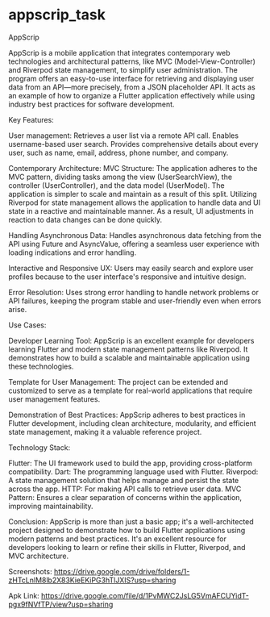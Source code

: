 # appscrip_task

AppScrip



AppScrip is a mobile application that integrates contemporary web technologies and architectural patterns, like MVC (Model-View-Controller) and Riverpod state management, to simplify user administration. The program offers an easy-to-use interface for retrieving and displaying user data from an API—more precisely, from a JSON placeholder API. It acts as an example of how to organize a Flutter application effectively while using industry best practices for software development.

Key Features:

User management:
Retrieves a user list via a remote API call.
Enables username-based user search.
Provides comprehensive details about every user, such as name, email, address, phone number, and company.

Contemporary Architecture:
MVC Structure: The application adheres to the MVC pattern, dividing tasks among the view (UserSearchView), the controller (UserController), and the data model (UserModel). The application is simpler to scale and maintain as a result of this split.
Utilizing Riverpod for state management allows the application to handle data and UI state in a reactive and maintainable manner. As a result, UI adjustments in reaction to data changes can be done quickly.

Handling Asynchronous Data:
Handles asynchronous data fetching from the API using Future and AsyncValue, offering a seamless user experience with loading indications and error handling.

Interactive and Responsive UX:
Users may easily search and explore user profiles because to the user interface's responsive and intuitive design.

Error Resolution:
Uses strong error handling to handle network problems or API failures, keeping the program stable and user-friendly even when errors arise.

Use Cases:

Developer Learning Tool: AppScrip is an excellent example for developers learning Flutter and modern state management patterns like Riverpod. It demonstrates how to build a scalable and maintainable application using these technologies.

Template for User Management: The project can be extended and customized to serve as a template for real-world applications that require user management features.

Demonstration of Best Practices: AppScrip adheres to best practices in Flutter development, including clean architecture, modularity, and efficient state management, making it a valuable reference project.

Technology Stack:

Flutter: The UI framework used to build the app, providing cross-platform compatibility.
Dart: The programming language used with Flutter.
Riverpod: A state management solution that helps manage and persist the state across the app.
HTTP: For making API calls to retrieve user data.
MVC Pattern: Ensures a clear separation of concerns within the application, improving maintainability.

Conclusion:
AppScrip is more than just a basic app; it's a well-architected project designed to demonstrate how to build Flutter applications using modern patterns and best practices. It's an excellent resource for developers looking to learn or refine their skills in Flutter, Riverpod, and MVC architecture.


Screenshots:
https://drive.google.com/drive/folders/1-zHTcLnlM8lb2X83KieEKiPG3hTlJXIS?usp=sharing

Apk Link:
https://drive.google.com/file/d/1PvMWC2JsLG5VmAFCUYidT-pgx9fNVfTP/view?usp=sharing
